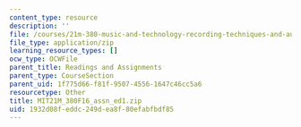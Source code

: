 ```yaml
---
content_type: resource
description: ''
file: /courses/21m-380-music-and-technology-recording-techniques-and-audio-production-fall-2016/1932d08feddc249dea8f80efabfbdf85_MIT21M_380F16_assn_ed1.zip
file_type: application/zip
learning_resource_types: []
ocw_type: OCWFile
parent_title: Readings and Assignments
parent_type: CourseSection
parent_uid: 1f775d66-f81f-9507-4556-1647c46cc5a6
resourcetype: Other
title: MIT21M_380F16_assn_ed1.zip
uid: 1932d08f-eddc-249d-ea8f-80efabfbdf85
---
```

